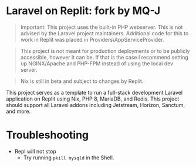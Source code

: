 # Laravel on Replit: fork by MQ-J

> Important: This project uses the built-in PHP webserver. This is not advised by the Laravel project maintainers. Additional code for this to work in Replit was placed in Providers\AppServiceProvider. 

> This project is not meant for production deployments or to be publicly accessible, however it can be. If that is the case I recommend setting up NGINX/Apache and PHP-FPM instead of using the local dev server.

> Nix is still in beta and subject to changes by Replit.

This project serves as a template to run a full-stack development Laravel application on Replit using Nix, PHP 8, MariaDB, and Redis. This project should support all Laravel addons including Jetstream, Horizon, Sanctum, and more.


# Troubleshooting
* Repl will not stop
  * Try running ``pkill mysqld`` in the Shell.





